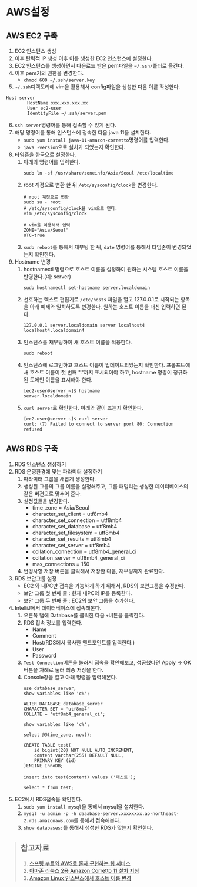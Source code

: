 # AWS설정
## AWS EC2 구축 
1. EC2 인스턴스 생성
2. 이후 탄력적 IP 생성 이후 이를 생성한 EC2 인스턴스에 설정한다.
3. EC2 인스턴스를 생성하면서 다운로드 받은 pem파일을 `~/.ssh/`폴더로 옮긴다.
4. 이후 pem키의 권한을 변경한다.
    - `chmod 600 ~/.ssh/server.key`
5. `~/.ssh`디렉토리에 vim을 활용해서 config파일을 생성한 다음 이를 작성한다.
```
Host server
        HostName xxx.xxx.xxx.xx
        User ec2-user
        IdentityFile ~/.ssh/server.pem
```
6. `ssh server`명령어를 통해 접속할 수 있게 된다.
7. 해당 명령어를 통해 인스턴스에 접속한 다음 java 11을 설치한다.
    - `sudo yum install java-11-amazon-corretto`명령어를 입력한다.
    - `java -version`으로 설치가 되었는지 확인한다.
8. 타임존을 한국으로 설정한다.   
    1. 아래의 명령어를 입력한다.
        ```sudo rm /etc/localtime
        sudo ln -sf /usr/share/zoneinfo/Asia/Seoul /etc/localtime
        ``` 
    2. root 계정으로 변환 한 뒤 `/etc/sysconfig/clock`을 변경한다.
        ```
        # root 계정으로 변환
        sudo su - root
        # /etc/sysconfig/clock을 vim으로 연다.
        vim /etc/sysconfig/clock
        ```
        ```
        # vim을 이용해서 입력
        ZONE="Asia/Seoul"
        UTC=true
        ```
    3. `sudo reboot`를 통해서 재부팅 한 뒤, `date` 명령어를 통해서 타임존이 변경되었는지 확인한다.
9. Hostname 변경
    1. hostnamectl 명령으로 호스트 이름을 설정하여 원하는 시스템 호스트 이름을 반영한다.(예: server)
        ```
        sudo hostnamectl set-hostname server.localdomain
        ```
    2. 선호하는 텍스트 편집기로 `/etc/hosts` 파일을 열고 127.0.0.1로 시작되는 항목을 아래 예제와 일치하도록 변경한다. 원하는 호스트 이름을 대신 입력하면 된다.
        ```
        127.0.0.1 server.localdomain server localhost4 localhost4.localdomain4
        ```
    3. 인스턴스를 재부팅하여 새 호스트 이름을 적용한다.
        ```
        sudo reboot
        ```
    4. 인스턴스에 로그인하고 호스트 이름이 업데이트되었는지 확인한다. 프롬프트에 새 호스트 이름이 첫 번째 "."까지 표시되어야 하고, hostname 명령이 정규화된 도메인 이름을 표시해야 한다.
        ```
        [ec2-user@server ~]$ hostname
        server.localdomain
        ```
    5. `curl server`로 확인한다. 아래와 같이 뜨는지 확인한다.   
        ```
        [ec2-user@server ~]$ curl server
        curl: (7) Failed to connect to server port 80: Connection refused
        ```

## AWS RDS 구축
1. RDS 인스턴스 생성하기
2. RDS 운영환경에 맞는 파라미터 설정하기
    1. 파라미터 그룹을 새롭게 생성한다.
    2. 생성된 그룹의 그룹 이름을 설정해주고, 그룹 패밀리는 생성한 데이터베이스의 같은 버젼으로 맞추어 준다.
    3. 설정값들을 변경한다.
        - time_zone = Asia/Seoul
        - character_set_client = utf8mb4
        - character_set_connection = utf8mb4
        - character_set_database = utf8mb4
        - character_set_filesystem = utf8mb4
        - character_set_results = utf8mb4
        - character_set_server = utf8mb4
        - collation_connection = utf8mb4_general_ci
        - collation_server = utf8mb4_general_ci
        - max_connections = 150
    4. 변경사항 저장 버튼을 클릭해서 저장한 다음, 재부팅까지 완료한다.
3. RDS 보안그룹 설정
    - EC2 와 내PC만 접속을 가능하게 하기 위해서, RDS의 보안그룹을 수정한다. 
    - 보안 그룹 첫 번째 줄 : 현재 내PC의 IP를 등록한다.
    - 보안 그룹 두 번째 줄 : EC2의 보안 그룹을 추가한다.
4. IntelliJ에서 데이터베이스에 접속해본다.
    1. 오른쪽 탭에 Database를 클릭한 다음 `+`버튼을 클릭한다.
    2. RDS 접속 정보를 입력한다.
        - Name
        - Comment
        - Host(RDS에서 복사한 엔드포인트를 입력한다.)
        - User
        - Password
    3. `Test Connection`버튼을 눌러서 접속을 확인해보고, 성공했다면 Apply -> OK 버튼을 차례로 눌러 최종 저장을 한다.
    4. Console창을 열고 아래 명령을 입력해본다.
        ```
        use database_server;
        show variables like 'c%';

        ALTER DATABASE database_server
        CHARACTER SET = 'utf8mb4'
        COLLATE = 'utf8mb4_general_ci';

        show variables like 'c%';

        select @@time_zone, now();

        CREATE TABLE test(
            id bigint(20) NOT NULL AUTO_INCREMENT,
            content varchar(255) DEFAULT NULL,
            PRIMARY KEY (id)
        )ENGINE InnoDB;

        insert into test(content) values ('테스트');

        select * from test;
        ```
5. EC2에서 RDS접속을 확인한다.
    1. `sudo yum install mysql`을 통해서 mysql을 설치한다.
    2. `mysql -u admin -p -h daaabase-server.xxxxxxxx.ap-northeast-2.rds.amazonaws.com`를 통해서 접속해본다.
    3. `show databases;`를 통해서 생성한 RDS가 맞는지 확인한다.
    
> ## 참고자료
> 1. [스프링 부트와 AWS로 혼자 구현하는 웹 서비스](https://freelec.co.kr/book/%EC%8A%A4%ED%94%84%EB%A7%81-%EB%B6%80%ED%8A%B8%EC%99%80-aws%EB%A1%9C-%ED%98%BC%EC%9E%90-%EA%B5%AC%ED%98%84%ED%95%98%EB%8A%94-%EC%9B%B9-%EC%84%9C%EB%B9%84%EC%8A%A4/)
> 2. [아마존 리눅스 2용 Amazon Corretto 11 설치 지침](https://docs.aws.amazon.com/ko_kr/corretto/latest/corretto-11-ug/amazon-linux-install.html)
> 3. [Amazon Linux 인스턴스에서 호스트 이름 변경](https://docs.aws.amazon.com/ko_kr/AWSEC2/latest/UserGuide/set-hostname.html)
